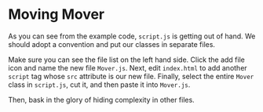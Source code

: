 # Moving Mover

As you can see from the example code, `script.js` is getting out of hand. We should adopt a convention and put our classes in separate files. 

Make sure you can see the file list on the left hand side. Click the add file icon and name the new file `Mover.js`. Next, edit `index.html` to add another `script` tag whose `src` attribute is our new file. Finally, select the entire `Mover` class in `script.js`, cut it, and then paste it into `Mover.js`. 

Then, bask in the glory of hiding complexity in other files. 